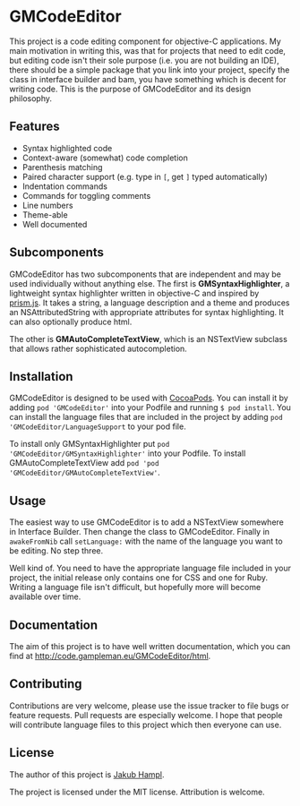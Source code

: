 # GMCodeEditor

This project is a code editing component for objective-C applications. My main motivation in writing this, was that for projects that need to edit code, but editing code isn't their sole purpose (i.e. you are not building an IDE), there should be a simple package that you link into your project, specify the class in interface builder and bam, you have something which is decent for writing code. This is the purpose of GMCodeEditor and its design philosophy.

## Features

- Syntax highlighted code
- Context-aware (somewhat) code completion
- Parenthesis matching
- Paired character support (e.g. type in `[`, get `]` typed automatically)
- Indentation commands
- Commands for toggling comments
- Line numbers
- Theme-able
- Well documented

## Subcomponents

GMCodeEditor has two subcomponents that are independent and may be used individually without anything else. The first is **GMSyntaxHighlighter**, a lightweight syntax highlighter written in objective-C and inspired by [prism.js](http://prismjs.com). It takes a string, a language description  and a theme and produces an NSAttributedString with appropriate attributes for syntax highlighting. It can also optionally produce html.

The other is **GMAutoCompleteTextView**, which is an NSTextView subclass that allows rather sophisticated autocompletion.

## Installation

GMCodeEditor is designed to be used with [CocoaPods](http://cocoapods.org). You can install it by adding `pod 'GMCodeEditor'` into your Podfile and running `$ pod install`. You can install the language files that are included in the project by adding `pod 'GMCodeEditor/LanguageSupport` to your pod file.

To install only GMSyntaxHighlighter put `pod 'GMCodeEditor/GMSyntaxHighlighter'` into your Podfile. To install GMAutoCompleteTextView add `pod 'pod 'GMCodeEditor/GMAutoCompleteTextView'`.

## Usage

The easiest way to use GMCodeEditor is to add a NSTextView somewhere in Interface Builder. Then change the class to GMCodeEditor. Finally in `awakeFromNib` call `setLanguage:` with the name of the language you want to be editing. No step three.

Well kind of. You need to have the appropriate language file included in your project, the initial release only contains one for CSS and one for Ruby. Writing a language file isn't difficult, but hopefully more will become available over time.

## Documentation

The aim of this project is to have well written documentation, which you can find at http://code.gampleman.eu/GMCodeEditor/html.

## Contributing

Contributions are very welcome, please use the issue tracker to file bugs or feature requests. Pull requests are especially welcome. I hope that people will contribute language files to this project which then everyone can use.

## License

The author of this project is [Jakub Hampl](http://gampleman.eu). 

The project is licensed under the MIT license. Attribution is welcome.